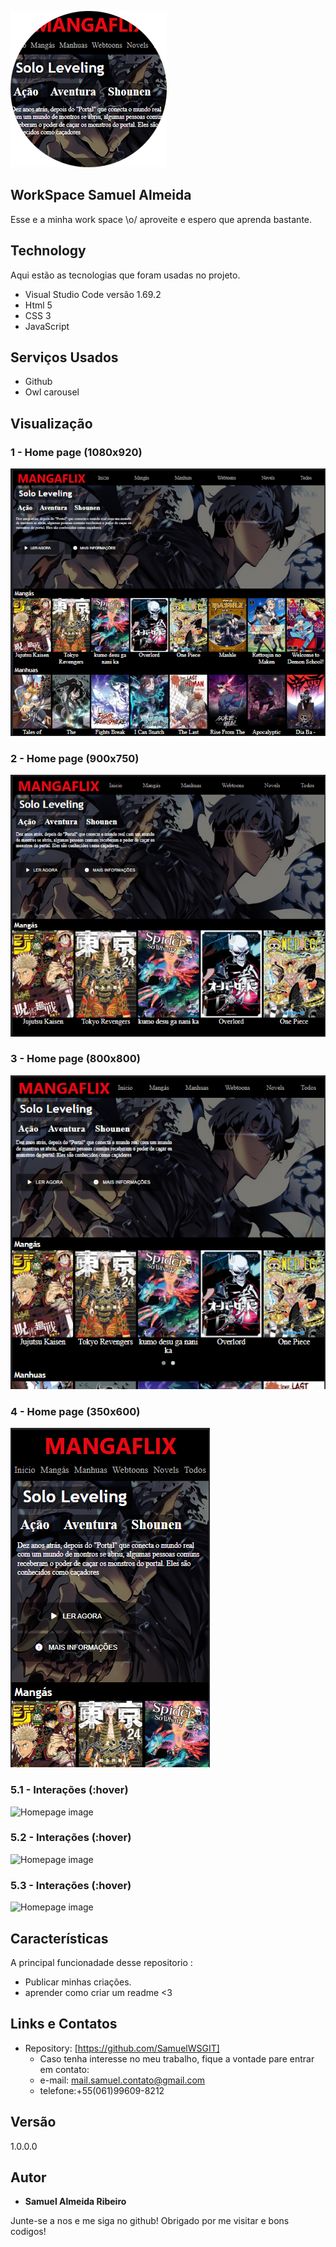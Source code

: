 
![Logo do projeto](https://github.com/SamuelWSGIT/MANGAFLIX/blob/main/img/MANGAFLIX/logo.png)


## WorkSpace Samuel Almeida
Esse e a minha work space \o/ aproveite e espero que aprenda bastante.

## Technology 
Aqui estão as tecnologias que foram usadas no projeto.

* Visual Studio Code versão 1.69.2
* Html 5
* CSS 3
* JavaScript

## Serviços Usados

* Github
* Owl carousel

## Visualização

### 1 - Home page (1080x920)

![Homepage image](https://github.com/SamuelWSGIT/MANGAFLIX/blob/main/img/MANGAFLIX/mangaflix_1080x920.png)

### 2 - Home page (900x750)

![Homepage image](https://github.com/SamuelWSGIT/MANGAFLIX/blob/main/img/MANGAFLIX/mangaflix_900x750.png)

### 3 - Home page (800x800)

![Homepage image](https://github.com/SamuelWSGIT/MANGAFLIX/blob/main/img/MANGAFLIX/mangaflix_800x800.png)

### 4 - Home page (350x600)

![Homepage image](https://github.com/SamuelWSGIT/MANGAFLIX/blob/main/img/MANGAFLIX/mangaflix_350x600.png)

### 5.1 - Interações (:hover)

![Homepage image](https://github.com/SamuelWSGIT/MANGAFLIX/blob/main/img/MANGAFLIX/funsão_sobre.png)

### 5.2 - Interações (:hover)


![Homepage image](https://github.com/SamuelWSGIT/MANGAFLIX/blob/main/img/MANGAFLIX/funsão_sobre2.png)

### 5.3 - Interações (:hover)


![Homepage image](https://github.com/SamuelWSGIT/MANGAFLIX/blob/main/img/MANGAFLIX/funsão_sobre4.png)

## Características
A principal funcionadade desse repositorio :
 - Publicar minhas criações.
 - aprender como criar um readme <3


## Links e Contatos
  - Repository: [https://github.com/SamuelWSGIT]
    - Caso tenha interesse no meu trabalho, fique a vontade pare entrar em contato: 
    - e-mail: mail.samuel.contato@gmail.com
    - telefone:+55(061)99609-8212

  ## Versão

  1.0.0.0


  ## Autor

  * **Samuel Almeida Ribeiro** 

  Junte-se a nos e me siga no github!
  Obrigado por me visitar e bons codigos!
